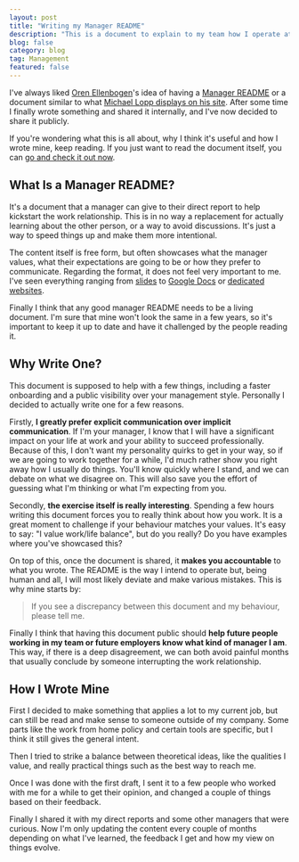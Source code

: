 ```yaml
---
layout: post
title: "Writing my Manager README"
description: "This is a document to explain to my team how I operate at work, including what I value, personality quirks or even the best way to reach me depending on the context."
blog: false
category: blog
tag: Management
featured: false
---
```


I've always liked [Oren Ellenbogen][1]'s idea of having a [Manager README][2] or a document similar to what [Michael Lopp displays on his site][3]. After some time I finally wrote something and shared it internally, and I've now decided to share it publicly. 

If you're wondering what this is all about, why I think it's useful and how I wrote mine, keep reading. If you just want to read the document itself, you can [go and check it out now][4].

## What Is a Manager README?

It's a document that a manager can give to their direct report to help kickstart the work relationship. This is in no way a replacement for actually learning about the other person, or a way to avoid discussions. It's just a way to speed things up and make them more intentional.

The content itself is free form, but often showcases what the manager values, what their expectations are going to be or how they prefer to communicate.  Regarding the format, it does not feel very important to me. I've seen everything ranging from [slides][5] to [Google Docs][6] or [dedicated websites][7].

Finally I think that any good manager README needs to be a living document. I'm sure that mine won't look the same in a few years, so it's important to keep it up to date and have it challenged by the people reading it.

## Why Write One?

This document is supposed to help with a few things, including a faster onboarding and a public visibility over your management style. Personally I decided to actually write one for a few reasons.

Firstly, **I greatly prefer explicit communication over implicit communication**. If I'm your manager, I know that I will have a significant impact on your life at work and your ability to succeed professionally. Because of this, I don't want my personality quirks to get in your way, so if we are going to work together for a while, I'd much rather show you right away how I usually do things. You'll know quickly where I stand, and we can debate on what we disagree on. This will also save you the effort of guessing what I'm thinking or what I'm expecting from you.

Secondly, **the exercise itself is really interesting**. Spending a few hours writing this document forces you to really think about how you work. It is a great moment to challenge if your behaviour matches your values. It's easy to say: "I value work/life balance", but do you really? Do you have examples where you've showcased this?

On top of this, once the document is shared, it **makes you accountable** to what you wrote. The README is the way I intend to operate but, being human and all, I will most likely deviate and make various mistakes. This is why mine starts by:

> If you see a discrepancy between this document and my behaviour, please tell me.

Finally I think that having this document public should **help future people working in my team or future employers know what kind of manager I am**. This way, if there is a deep disagreement, we can both avoid painful months that usually conclude by someone interrupting the work relationship.

## How I Wrote Mine

First I decided to make something that applies a lot to my current job, but can still be read and make sense to someone outside of my company. Some parts like the work from home policy and certain tools are specific, but I think it still gives the general intent.

Then I tried to strike a balance between theoretical ideas, like the qualities I value, and really practical things such as the best way to reach me.

Once I was done with the first draft, I sent it to a few people who worked with me for a while to get their opinion, and changed a couple of things based on their feedback.

Finally I shared it with my direct reports and some other managers that were curious. Now I'm only updating the content every couple of months depending on what I've learned, the feedback I get and how my view on things evolve.



[1]:	https://twitter.com/orenellenbogen
[2]:	https://managerreadme.com/
[3]:	https://randsinrepose.com/archives/how-to-rands/
[4]:	/manager-readme/
[5]:	https://docs.google.com/presentation/d/1F2PWxQ-sKJ1uAlrhU9ULXOVmH-CW6dw_ufMzbFLAWHA/edit#slide=id.p
[6]:	https://docs.google.com/document/d/1sx5ssYb_xMrmwPpyjD5xP7RvQ7cHweDYlRGn2SXztKw/edit#heading=h.g1q7u9cc1uha
[7]:	https://managerreadme.com/readme/muness
